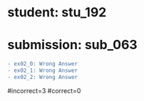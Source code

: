 # student: stu_192
# submission: sub_063

```diff
- ex02_0: Wrong Answer
- ex02_1: Wrong Answer
- ex02_2: Wrong Answer
```
#incorrect=3
#correct=0
